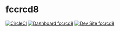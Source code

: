# fccrcd8

[![CircleCI](https://circleci.com/gh/jdelon02/fccrcd8.svg?style=shield)](https://circleci.com/gh/jdelon02/fccrcd8)
[![Dashboard fccrcd8](https://img.shields.io/badge/dashboard-fccrcd8-yellow.svg)](https://dashboard.pantheon.io/sites/d50cdb1c-e9d3-4d55-9be8-68665effada4#dev/code)
[![Dev Site fccrcd8](https://img.shields.io/badge/site-fccrcd8-blue.svg)](http://dev-fccrcd8.pantheonsite.io/)